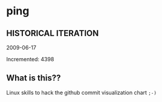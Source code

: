 # ping

## HISTORICAL ITERATION
2009-06-17

Incremented: 4398

## What is this?? 
Linux skills to hack the github commit visualization chart `;-)`
